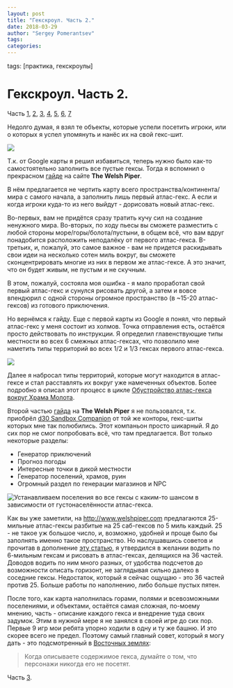 ```yaml
---
layout: post
title: "Гекскроул. Часть 2."
date: 2018-03-29
author: "Sergey Pomerantsev"
tags:
categories:
---
```

tags: [практика, гекскроулы]

# Гекскроул. Часть 2.

Часть [1](https://stuartzaq.blot.im/гекскроул-часть-1), [2](https://stuartzaq.blot.im/гекскроул-часть-2), [3](https://stuartzaq.blot.im/гекскроул-часть-3), [4](https://stuartzaq.blot.im/гекскроул-часть-4), [5](https://stuartzaq.blot.im/гекскроул-часть-5), [6](https://stuartzaq.blot.im/гекскроул-часть-6), [7](https://stuartzaq.blot.im/гекскроул-часть-7)

Недолго думая, я взял те объекты, которые успели посетить игроки, или о которых я успел упомянуть и нанёс их на свой гекс-шит.

![](/images/_hexcrawl_2_1.jpg)

Т.к. от Google карты я решил избавиться, теперь нужно было как-то самостоятельно заполнить все пустые гексы. Тогда я вспомнил о прекрасном [гайде](www.welshpiper.com/hex-based-campaign-design-part-1/) на сайте **The Welsh Piper**.

В нём предлагается не чертить карту всего пространства/континента/мира с самого начала, а заполнить лишь первый атлас-гекс. А если и когда игроки куда-то из него выйдут - дорисовать новый атлас-гекс.

Во-первых, вам не придётся сразу тратить кучу сил на создание ненужного мира. Во-вторых, по ходу пьесы вы сможете разместить с любой стороны море/горы/болота/пустыни, в общем всё, что вам вдруг понадобится расположить неподалёку от первого атлас-гекса. В-третьих, и, пожалуй, это самое важное - вам не придется раскидывать свои идеи на несколько сотен миль вокруг, вы сможете сконцентрировать многие из них в первом же атлас-гексе. А это значит, что он будет живым, не пустым и не скучным.

В этом, пожалуй, состояла моя ошибка - я мало проработал свой первый атлас-гекс и сунулся рисовать другой, а затем и вовсе впендюрил с одной стороны огромное пространство (в ~15-20 атлас-гексов) из готового приключения.

Но вернёмся к гайду. Еще с первой карты из Google я понял, что первый атлас-гекс у меня состоит из холмов. Точка отправления есть, остаётся просто действовать по инструкции. Я определил главенствующие типы местности во всех 6 смежных атлас-гексах, что позволило мне наметить типы территорий во всех 1/2 и 1/3 гексах первого атлас-гекса.

![](/images/_hexcrawl_2_2.jpg)

Далее я набросал типы территорий, которые могут находится в атлас-гексе и стал расставлять их вокруг уже намеченных объектов. Более подробно я описал этот процесс в цикле [Обустройство атлас-гекса вокруг Храма Молота](https://stuartzaq.blot.im/%D0%BE%D0%B1%D1%83%D1%81%D1%82%D1%80%D0%BE%D0%B9%D1%81%D1%82%D0%B2%D0%BE-%D0%B0%D1%82%D0%BB%D0%B0%D1%81-%D0%B3%D0%B5%D0%BA%D1%81%D0%B0-%D0%B2%D0%BE%D0%BA%D1%80%D1%83%D0%B3-%D1%85%D1%80%D0%B0%D0%BC%D0%B0-%D0%BC%D0%BE%D0%BB%D0%BE%D1%82%D0%B0-%D1%87%D0%B0%D1%81%D1%82%D1%8C-1).

Второй частью [гайда](www.welshpiper.com/hex-based-campaign-design-part-2/) на **The Welsh Piper** я не пользовался, т.к. приобрёл [d30 Sandbox Companion](https://www.drivethrurpg.com/product/124392/d30-Sandbox-Companion) от той же конторы, гекс-шиты которых мне так полюбились. Этот компаньон просто шикарный. Я до сих пор не смог попробовать всё, что там предлагается. Вот только некоторые разделы:

- Генератор приключений
- Прогноз погоды
- Интересные точки в дикой местности
- Генератор поселений, храмов, руин
- Огромный раздел по генерации магазинов и NPC

![Устанавливаем поселения во все гексы с каким-то шансом в зависимости от густонаселённости атлас-гекса.](/images/_hexcrawl_2_3.png)

Как вы уже заметили, на http://www.welshpiper.com предлагаются 25-мильные атлас-гексы разбитые на 25 саб-гексов по 5 миль каждый. 25 - не такое уж большое число, и, возможно, удобней и проще было бы заполнять именно такое пространство. Но наслушавшись советов и прочитав в дополнение [эту статью](http://steamtunnel.blogspot.com/2009/12/in-praise-of-6-mile-hex.html), я утвердился в желании водить по 6-мильным гексам и рисовать в атлас-гексах, делящихся на 36 частей. Доводов водить по ним много разных, от удобства подсчетов до возможности описать горизонт, не заглядывая сильно далеко в соседние гексы. Недостаток, который я сейчас ощущаю - это 36 частей против 25. Больше работы по наполнению, либо больше пустых пятен.

После того, как карта наполнилась горами, полями и всевозможными поселениями, и объектами, остаётся самая сложная, по-моему мнению, часть - описание каждого гекса и внедрение туда своих задумок. Этим в нужной мере я не занялся в своей игре до сих пор. Первые 9 игр мои ребята упорно ходили в одну и ту же башню. И это скорее всего не предел. Поэтому самый главный совет, который я могу дать - это подсмотренный в [Восточных землях](https://eastern-lands.blogspot.com/2017/11/blog-post_29.html): 

> Когда описываете содержимое гекса, думайте о том, что персонажи никогда его не посетят.

Часть [3](https://stuartzaq.blot.im/гекскроул-часть-3).

